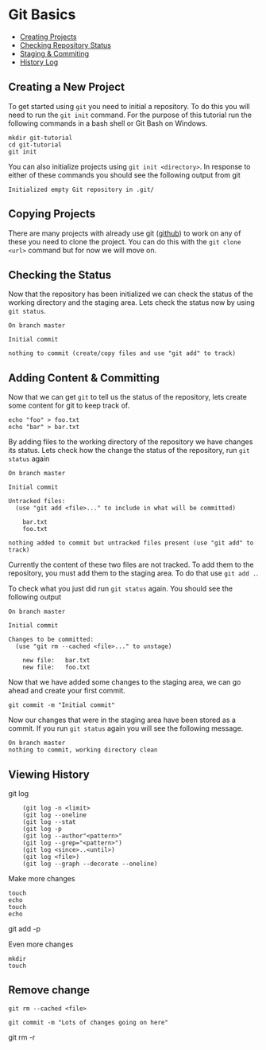 # Git Basics

* [Creating Projects](#creating-a-new-project)
* [Checking Repository Status](#checking-the-status)
* [Staging & Commiting](#adding-content--committing)
* [History Log](#viewing-history)


## Creating a New Project

To get started using `git` you need to initial a repository. To do this you will
need to run the `git init` command. For the purpose of this tutorial run the
following commands in a bash shell or Git Bash on Windows.

```
mkdir git-tutorial
cd git-tutorial
git init
```

You can also initialize projects using `git init <directory>`. In response to
either of these commands you should see the following output from git

```
Initialized empty Git repository in .git/
```

## Copying Projects

There are many projects with already use git ([github](http://github.com)) to
work on any of these you need to clone the project. You can do this with the
`git clone <url>` command but for now we will move on.

## Checking the Status

Now that the repository has been initialized we can check the status of the
working directory and the staging area. Lets check the status now by using
`git status`.

```
On branch master

Initial commit

nothing to commit (create/copy files and use "git add" to track)
```

## Adding Content & Committing

Now that we can get `git` to tell us the status of the repository, lets create
some content for git to keep track of.

```
echo "foo" > foo.txt
echo "bar" > bar.txt
```

By adding files to the working directory of the repository we have changes its
status. Lets check how the change the status of the repository, run `git
status` again

```
On branch master

Initial commit

Untracked files:
  (use "git add <file>..." to include in what will be committed)

    bar.txt
    foo.txt

nothing added to commit but untracked files present (use "git add" to track)
```

Currently the content of these two files are not tracked. To add them to the
repository, you must add them to the staging area. To do that use `git add
.`.

To check what you just did run `git status` again. You should see the
following output

```
On branch master

Initial commit

Changes to be committed:
  (use "git rm --cached <file>..." to unstage)

    new file:   bar.txt
    new file:   foo.txt

```

Now that we have added some changes to the staging area, we can go ahead and
create your first commit.

```
git commit -m "Initial commit"
```

Now our changes that were in the staging area have been stored as a commit. If
you run `git status` again you will see the following message.

```
On branch master
nothing to commit, working directory clean

```

## Viewing History



git log

        (git log -n <limit>
        (git log --oneline
        (git log --stat
        (git log -p
        (git log --author"<pattern>"
        (git log --grep="<pattern>")
        (git log <since>..<until>)
        (git log <file>)
        (git log --graph --decorate --oneline)

Make more changes

```
touch
echo
touch
echo
```

git add -p

Even more changes

```
mkdir 
touch
```

## Remove change

```
git rm --cached <file>
```

```
git commit -m "Lots of changes going on here"
```

git rm -r <dir>
